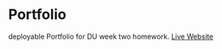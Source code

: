 # Portfolio
deployable Portfolio for DU week two homework. 
[Live Website](https://floki-themad.github.io/Portfolio/)